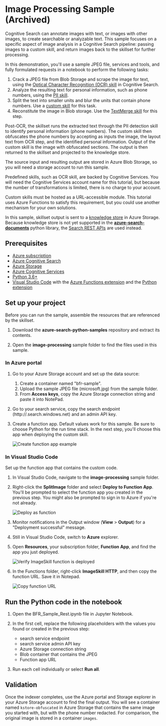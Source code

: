 # Image Processing Sample (Archived)

Cognitive Search can annotate images with text, or images with other images, to create searchable or analyzable text. This sample focuses on a specific aspect of image analysis in a Cognitive Search pipeline: passing images to a custom skill, and return images back to the skillset for further processing.

In this demonstration, you'll use a sample JPEG file, services and tools, and fully formulated requests in a notebook to perform the following tasks:

1. Crack a JPEG file from Blob Storage and scrape the image for text, using the [Optical Character Recognition (OCR) skill](https://docs.microsoft.com/azure/search/cognitive-search-skill-ocr) in Cognitive Search.
1. Analyze the resulting text for personal information, such as phone numbers, using the [PII skill](https://docs.microsoft.com/azure/search/cognitive-search-skill-pii-detection).
1. Split the text into smaller units and blur the units that contain phone numbers. Use a [custom skill](https://docs.microsoft.com/azure/search/cognitive-search-custom-skill-web-api) for this task.
1. Reconstitute the image in Blob storage. Use the [TextMerge skill](https://docs.microsoft.com/azure/search/cognitive-search-skill-textmerger) for this step.

Post-OCR, the skillset runs the extracted text through the PII detection skill to identify personal information (phone numbers). The custom skill then obfuscates the phone numbers by accepting as inputs the image, the layout text from  OCR step, and the identified personal information. Output of the custom skill is the image with obfuscated sections. The output is then returned to the skillset and projected to the knowledge store.

The source input and resulting output are stored in Azure Blob Storage, so you will need a storage account to run this sample.

Predefined skills, such as OCR skill, are backed by Cognitive Services. You will need the Cognitive Services account name for this tutorial, but because the number of transformations is limited, there is no charge to your account.

Custom skills must be hosted as a URL-accessible module. This tutorial uses Azure Functions to satisfy this requirement, but you could use another mechanism for your own solutions.

In this sample, skillset output is sent to a [knowledge store](https://docs.microsoft.com/azure/search/knowledge-store-concept-intro) in Azure Storage. Because knowledge store is not yet supported in the [**azure-search-documents**](https://docs.microsoft.com/python/api/overview/azure/search-documents-readme) python library, the [Search REST APIs](https://docs.microsoft.com/rest/api/searchservice/) are used instead.

## Prerequisites

+ [Azure subscription](https://Azure.Microsoft.com/subscription/free)
+ [Azure Cognitive Search](https://docs.microsoft.com/azure/search/search-create-service-portal)
+ [Azure Storage](https://docs.microsoft.com/azure/storage/common/storage-account-create)
+ [Azure Cognitive Services](https://docs.microsoft.com/azure/cognitive-services/cognitive-services-apis-create-account)
+ [Python 3.6+](https://www.python.org/downloads/)
+ [Visual Studio Code](https://code.visualstudio.com/download) with the [Azure Functions extension](https://marketplace.visualstudio.com/items?itemName=ms-azuretools.vscode-azurefunctions) and the [Python extension](https://marketplace.visualstudio.com/items?itemName=ms-python.python)

## Set up your project

Before you can run the sample, assemble the resources that are referenced by the skillset.

1. Download the **azure-search-python-samples** repository and extract its contents. 

1. Open the **image-processing** sample folder to find the files used in this sample.

### In Azure portal

1. Go to your Azure Storage account and set up the data source:
   1. Create a container named "bfr-sample".
   1. Upload the sample JPEG file (microsoft.jpg) from the sample folder.
   1. From **Access keys**, copy the Azure Storage connection string and paste it into NotePad.

1. Go to your search service, copy the search endpoint (http://<SERVICE-NAME>.search.windows.net) and an admin API key.

1. Create a function app. Default values work for this sample. Be sure to choose Python for the run time stack. In the next step, you'll choose this app when deploying the custom skill. 

   ![Create function app example](media/function-app-example.png)

### In Visual Studio Code

Set up the function app that contains the custom code.

1. In Visual Studio Code, navigate to the **image-processing** sample folder.

1. Right-click the **SplitImage** folder and select **Deploy to Function App**. You'll be prompted to select the function app you created in the previous step. You might also be prompted to sign in to Azure if you're not already.

   ![Deploy as function](media/image-process-split-image-deploy-function-app.png)

1. Monitor notifications in the Output window (**View** > **Output**) for a "Deployment successful" message.

1. Still in Visual Studio Code, switch to **Azure** explorer.

1. Open **Resources**, your subscription folder, **Function App**, and find the app you just deployed.

   ![Verify ImageSkill function is deployed](media/image-skill-published-function-app.png)

1. In the Functions folder, right-click **ImageSkill HTTP**, and then copy the function URL. Save it in Notepad.

   ![Copy function URL](media/image-process-function-url.png)

## Run the Python code in the notebook

1. Open the BFR_Sample_Rest.ipynb file in Jupyter Notebook.

1. In the first cell, replace the following placeholders with the values you found or created in the previous step:

   + search service endpoint
   + search service admin API key
   + Azure Storage connection string
   + Blob container that contains the JPEG
   + Function app URL

1. Run each cell individually or select **Run all**.

## Validation

Once the indexer completes, use the Azure portal and Storage explorer in your Azure Storage account to find the final output. You will see a container named `kstore-obfuscated` in Azure Storage that contains the same image you started with, but with the phone number redacted. For comparison, the original image is stored in a container `images`.
